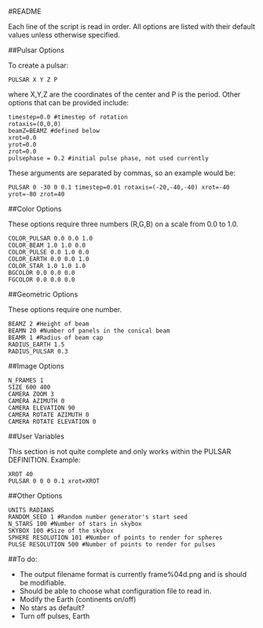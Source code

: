 #README

Each line of the script is read in order. All options are listed with their default values unless otherwise specified.

##Pulsar Options

To create a pulsar:
```
PULSAR X Y Z P
```
where X,Y,Z are the coordinates of the center and P is the period. Other options that can be provided include:
```
timestep=0.0 #timestep of rotation
rotaxis=(0,0,0)
beamZ=BEAMZ #defined below
xrot=0.0
yrot=0.0
zrot=0.0
pulsephase = 0.2 #initial pulse phase, not used currently
```
These arguments are separated by commas, so an example would be:
```
PULSAR 0 -30 0 0.1 timestep=0.01 rotaxis=(-20,-40,-40) xrot=-40 yrot=-80 zrot=40
```
##Color Options

These options require three numbers (R,G,B) on a scale from 0.0 to 1.0. 

```
COLOR_PULSAR 0.0 0.0 1.0
COLOR_BEAM 1.0 1.0 0.0
COLOR_PULSE 0.0 1.0 0.0
COLOR_EARTH 0.0 0.0 1.0
COLOR_STAR 1.0 1.0 1.0
BGCOLOR 0.0 0.0 0.0
FGCOLOR 0.0 0.0 0.0
```

##Geometric Options

These options require one number.

```
BEAMZ 2 #Height of beam
BEAMN 20 #Number of panels in the conical beam
BEAMR 1 #Radius of beam cap
RADIUS_EARTH 1.5
RADIUS_PULSAR 0.3
```

##Image Options
```
N_FRAMES 1
SIZE 600 400
CAMERA ZOOM 3
CAMERA AZIMUTH 0
CAMERA ELEVATION 90
CAMERA ROTATE AZIMUTH 0
CAMERA ROTATE ELEVATION 0
```
##User Variables

This section is not quite complete and only works within the PULSAR DEFINITION. Example:
```
XROT 40
PULSAR 0 0 0 0.1 xrot=XROT
```

##Other Options
```
UNITS RADIANS
RANDOM_SEED 1 #Random number generator's start seed
N_STARS 100 #Number of stars in skybox
SKYBOX 100 #Size of the skybox
SPHERE RESOLUTION 101 #Number of points to render for spheres
PULSE RESOLUTION 500 #Number of points to render for pulses
```


##To do:

- The output filename format is currently frame%04d.png and is should be modifiable.
- Should be able to choose what configuration file to read in.
- Modify the Earth (continents on/off)
- No stars as default?
- Turn off pulses, Earth